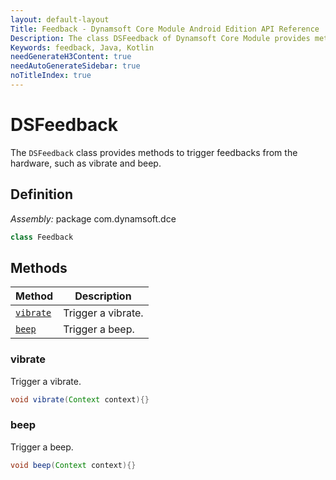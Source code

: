 ```yaml
---
layout: default-layout
Title: Feedback - Dynamsoft Core Module Android Edition API Reference
Description: The class DSFeedback of Dynamsoft Core Module provides methods to trigger feedbacks from the hardware, such as vibrate and beep.
Keywords: feedback, Java, Kotlin
needGenerateH3Content: true
needAutoGenerateSidebar: true
noTitleIndex: true
---
```


# DSFeedback

The `DSFeedback` class provides methods to trigger feedbacks from the hardware, such as vibrate and beep.

## Definition

*Assembly:* package com.dynamsoft.dce

```java
class Feedback
```

## Methods

| Method | Description |
|------- |-------------|
| [`vibrate`](#vibrate) | Trigger a vibrate. |
| [`beep`](#beep) | Trigger a beep. |

### vibrate

Trigger a vibrate.

```java
void vibrate(Context context){}
```

### beep

Trigger a beep.

```java
void beep(Context context){}
```
